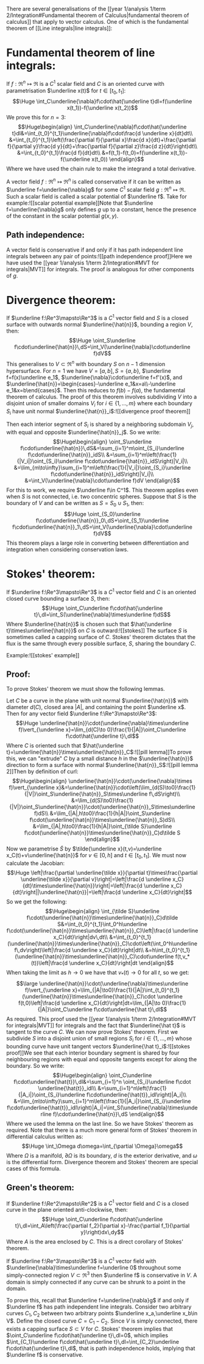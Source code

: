 There are several generalisations of the [[year 1/analysis 1/term 2/Integration#Fundamental theorem of Calculus|fundamental theorem of calculus]] that apply to vector calculus. One of which is the fundamental theorem of [[Line integrals|line integrals]]:

# Fundamental theorem of line integrals:

If $f:\Re^n\mapsto\Re$ is a $C^1$ scalar field and $C$ is an oriented curve with parametrisation $\underline x(t)$ for $t\in[t_0,t_1]$:$$\Huge \int_C\underline{\nabla}f\cdot\hat{\underline t}dl=f(\underline x(t_1))-f(\underline x(t_2))$$We prove this for $n=3$:$$\Huge\begin{align} \int_C\underline{\nabla}f\cdot\hat{\underline t}dl&=\int_{t_0}^{t_1}\underline{\nabla}f\cdot\frac{d \underline x}{dt}dt\\
&=\int_{t_0}^{t_1}\left(\frac{\partial f}{\partial x}\frac{d x}{dt}+\frac{\partial f}{\partial y}\frac{d y}{dt}+\frac{\partial f}{\partial z}\frac{d z}{dt}\right)dt\\
&=\int_{t_0}^{t_1}\frac{d f}{dt}dt\\
&=f(t_1)-f(t_0)=f(\underline x(t_1))-f(\underline x(t_0))
\end{align}$$Where we have used the chain rule to make the integrand a total derivative.

A vector field $f:\Re^n\mapsto\Re^n$ is called conservative if it can be written as $\underline f=\underline{\nabla}g$ for some $C^1$ scalar field $g:\Re^n\mapsto\Re$. Such a scalar field is called a scalar potential of $\underline f$. Take for example:![[scalar potential example]]Note that $\underline f=\underline{\nabla}g$ only defines $g$ up to a constant, hence the presence of the constant in the scalar potential $g(x,y)$.

## Path independence:
A vector field is conservative if and only if it has path independent line integrals between any pair of points:![[path independence proof]]Here we have used the [[year 1/analysis 1/term 2/Integration#MVT for integrals|MVT]] for integrals. The proof is analogous for other components of $g$.

# Divergence theorem:

If $\underline f:\Re^3\mapsto\Re^3$ is a $C^1$ vector field and $S$ is a closed surface with outwards normal $\underline{\hat{n}}$, bounding a region $V$, then:$$\Huge \oint_S\underline f\cdot\underline{\hat{n}}\,dS=\int_V(\underline{\nabla}\cdot\underline f)dV$$This generalises to $V\subset\Re^n$ with boundary $S$ on $n-1$ dimension hypersurface. For $n=1$ we have $V=[a,b],S=\{a,b\}$, $\underline f=f(x)\underline e_1$, $\underline{\nabla}\cdot\underline f=f'(x)$, and $\underline{\hat{n}}=\begin{cases}-\underline e_1&x=a\\-\underline e_1&x=b\end{cases}$. Then this reduces to $f(b)-f(a)$, the fundamental theorem of calculus. The proof of this theorem involves subdividing $V$ into a disjoint union of smaller domains $V_i$ for $i\in\{1,\dots,m\}$ where each boundary $S_i$ have unit normal $\underline{\hat{n}}_i$:![[divergence proof theorem]]

Then each interior segment of $S_i$ is shared by a neighboring subdomain $V_j$, with equal and opposite $\underline{\hat{n}}_j$. So we write:$$\Huge\begin{align} 
\oint_S\underline f\cdot\underline{\hat{n}}\,dS&=\sum_{i=1}^m\oint_{S_i}\underline f\cdot\underline{\hat{n}}_idS\\
&=\sum_{i=1}^m\left(\frac{1}{|V_i|}\oint_{S_i}\underline f\cdot\underline{\hat{n}}_idS\right)|V_i|\\
&=\lim_{m\to\infty}\sum_{i=1}^m\left(\frac{1}{|V_i|}\oint_{S_i}\underline f\cdot\underline{\hat{n}}_idS\right)|V_i|\\
&=\int_V(\underline{\nabla}\cdot\underline f)dV
\end{align}$$For this to work, we require $\underline f\in C^1$. This theorem applies even when $S$ is not connected, i.e. two concentric spheres. Suppose that $S$ is the boundary of $V$ and can be written as $S=S_0\cup S_1$, then:$$\Huge \oint_{S_0}\underline f\cdot\underline{\hat{n}}_0\,dS+\oint_{S_1}\underline f\cdot\underline{\hat{n}}_1\,dS=\int_V(\underline{\nabla}\cdot\underline f)dV$$This theorem plays a large role in converting between differentiation and integration when considering conservation laws.

# Stokes' theorem:

If $\underline f:\Re^3\mapsto\Re^3$ is a $C^1$ vector field and $C$ is an oriented closed curve bounding a surface $S$, then:$$\Huge \oint_C\underline f\cdot\hat{\underline t}\,dl=\int_S(\underline{\nabla}\times\underline f)dS$$Where $\underline{\hat{n}}$ is chosen such that $\hat{\underline t}\times\underline{\hat{n}}$ on $C$ is outward:![[stokes]]
The surface $S$ is sometimes called a capping surface of $C$. Stokes' theorem dictates that the flux is the same through every possible surface, $S$, sharing the boundary $C$.

Example:![[stokes' example]]
## Proof:
To prove Stokes' theorem we must show the following lemmas.

Let $C$ be a curve in the plane with unit normal $\underline{\hat{n}}$ with diameter $d(C)$, closed area $|A|$, and containing the point $\underline x$. Then for any vector field $\underline f:\Re^3\mapsto\Re^3$:$$\Huge \underline{\hat{n}}\cdot(\underline{\nabla}\times\underline f)\vert_{\underline x}=\lim_{d(C)\to 0}\frac{1}{|A|}\oint_C\underline f\cdot\hat{\underline t}\,dl$$Where $C$ is oriented such that $\hat{\underline t}=\underline{\hat{n}}\times\underline{\hat{n}}_C$:![[pill lemma]]To prove this, we can "extrude" $C$ by a small distance $h$ in the $\underline{\hat{n}}$ direction to form a surface with normal $\underline{\hat{n}}_S$:![[pill lemma 2]]Then by definition of curl:$$\Huge\begin{align}
\underline{\hat{n}}\cdot(\underline{\nabla}\times f)\vert_{\underline x}&=\underline{\hat{n}}\cdot\left(\lim_{d(S)\to0}\frac{1}{|V|}\oint_S\underline{\hat{n}}_S\times\underline f\,dS\right)\\
&=\lim_{d(S)\to0}\frac{1}{|V|}\oint_S\underline{\hat{n}}\cdot(\underline{\hat{n}}_S\times\underline f)dS\\
&=\lim_{|A|,h\to0}\frac{1}{h|A|}\oint_S\underline f\cdot(\underline{\hat{n}}\times\underline{\hat{n}}_S)dS\\
&=\lim_{|A|,h\to0}\frac{1}{h|A|}\oint_{\tilde S}\underline f\cdot(\underline{\hat{n}}\times\underline{\hat{n}}_C)d\tilde S
\end{align}$$Now we parametrise $\tilde S$ by $\tilde{\underline x}(t,v)=\underline x_C(t)+v\underline{\hat{n}}$ for $v\in[0,h]$ and $t\in[t_0,t_1]$. We must now calculate the Jacobian:$$\Huge \left|\frac{\partial \underline{\tilde x}}{\partial t}\times\frac{\partial \underline{\tilde x}}{\partial v}\right|=\left|\frac{d \underline x_C}{dt}\times\underline{\hat{n}}\right|=\left|\frac{d \underline x_C}{dt}\right||\underline{\hat{n}}|=\left|\frac{d \underline x_C}{dt}\right|$$So we get the following:$$\Huge\begin{align}
\int_{\tilde S}\underline f\cdot(\underline{\hat{n}}\times\underline{\hat{n}}_C)d\tilde S&=\int_{t_0}^{t_1}\int_0^h\underline f\cdot(\underline{\hat{n}}\times\underline{\hat{n}}_C)\left|\frac{d \underline x_C}{dt}\right|dv\,dt\\
&=\int_{t_0}^{t_1}(\underline{\hat{n}}\times\underline{\hat{n}}_C)\cdot\left(\int_0^h\underline f\,dv\right)\left|\frac{d \underline x_C}{dt}\right|dt\\
&=h\int_{t_0}^{t_1}(\underline{\hat{n}}\times\underline{\hat{n}}_C)\cdot\underline f(t,v_*(t))\left|\frac{d \underline x_C}{dt}\right|dt
\end{align}$$When taking the limit as $h\to0$ we have that $v_*(t)\to0$ for all $t$, so we get:$$\large \underline{\hat{n}}\cdot(\underline{\nabla}\times\underline f)\vert_{\underline x}=\lim_{|A|\to0}\frac{1}{|A|}\int_{t_0}^{t_1}(\underline{\hat{n}}\times\underline{\hat{n}}_C)\cdot \underline f(t,0)\left|\frac{d \underline x_C}{dt}\right|dt=\lim_{|A|\to 0}\frac{1}{|A|}\oint_C\underline f\cdot\underline{\hat t}\,dl$$As required. This proof used the [[year 1/analysis 1/term 2/Integration#MVT for integrals|MVT]] for integrals and the fact that $\underline{\hat t}$ is tangent to the curve $C$. We can now prove Stokes' theorem. First we subdivide $S$ into a disjoint union of small regions $S_i$ for $i\in\{1,\dots,m\}$ whose bounding curve have unit tangent vectors $\underline{\hat t}_i$:![[stokes proof]]We see that each interior boundary segment is shared by four neighbouring regions with equal and opposite tangents except for along the boundary. So we write:$$\Huge\begin{align}
\oint_C\underline f\cdot\underline{\hat{t}}\,dl&=\sum_{i=1}^n \oint_{S_i}\underline f\cdot \underline{\hat{t}}_idl\\
&=\sum_{i=1}^n\left(\frac{1}{|A_i|}\oint_{S_i}\underline f\cdot\underline{\hat{t}}_idl\right)|A_i|\\
&=\lim_{m\to\infty}\sum_{i=1}^m\left(\frac{1}{|A_i|}\oint_{S_i}\underline f\cdot\underline{\hat{t}}_idl\right)|A_i|=\int_S(\underline{\nabla}\times\underline f)\cdot\underline{\hat{n}}\,dS
\end{align}$$Where we used the lemma on the last line. So we have Stokes' theorem as required. Note that there is a much more general form of Stokes' theorem in differential calculus written as:$$\Huge \int_\Omega d\omega=\int_{\partial \Omega}\omega$$Where $\Omega$ is a manifold, $\partial\Omega$ is its boundary, $d$ is the exterior derivative, and $\omega$ is the differential form. Divergence theorem and Stokes' theorem are special cases of  this formula.


## Green's theorem:
If $\underline f:\Re^2\mapsto\Re^2$ is a $C^1$ vector field and $C$ is a closed curve in the plane oriented anti-clockwise, then:$$\Huge \oint_C\underline f\cdot\hat{\underline t}\,dl=\int_A\left(\frac{\partial f_2}{\partial x}-\frac{\partial f_1}{\partial y}\right)dx\,dy$$Where $A$ is the area enclosed by $C$. This is a direct corollary of Stokes' theorem.


If $\underline f:\Re^3\mapsto\Re^3$ is a $C^1$ vector field with $\underline{\nabla}\times\underline f=\underline 0$ throughout some simply-connected region $V\subset\Re^3$ then $\underline f$ is conservative in $V$. A domain is simply connected if any curve can be shrunk to a point in the domain.

To prove this, recall that $\underline f=\underline{\nabla}g$ if and only if $\underline f$ has path independent line integrals. Consider two arbitrary curves $C_1,C_2$ between two arbitrary points $\underline x_a,\underline x_b\in V$. Define the closed curve $C=C_1-C_2$. Since $V$ is simply connected, there exists a capping surface $S\subset V$ for $C$. Stokes' theorem implies that $\oint_C\underline f\cdot\hat{\underline t}\,dl=0$, which implies $\int_{C_1}\underline f\cdot\hat{\underline t}\,dl=\int_{C_2}\underline f\cdot\hat{\underline t}\,dl$, that is path independence holds, implying that $\underline f$ is conservative.